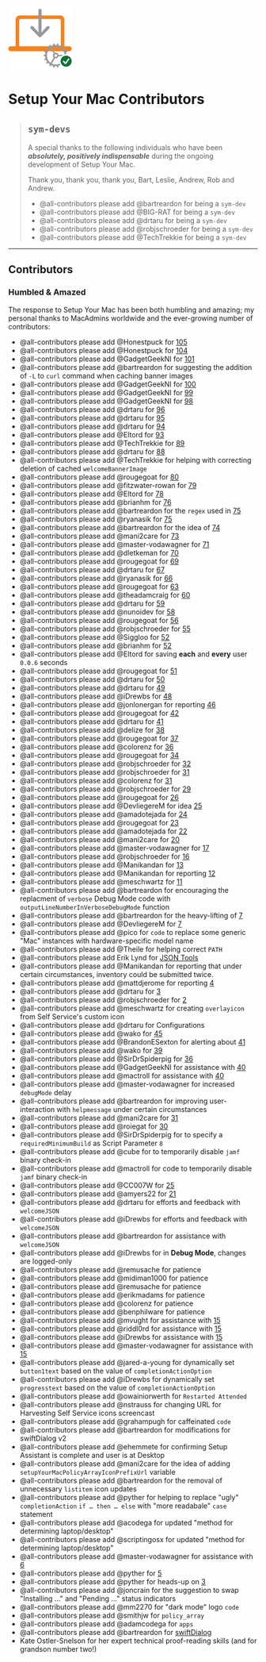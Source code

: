 [<img alt="Setup Your Mac (1.12.0)" src="images/SYM_icon.png" width="128" />](https://snelson.us/sym)

# Setup Your Mac Contributors

> ## `sym-devs`
> A special thanks to the following individuals who have been _**absolutely, positively indispensable**_ during the ongoing development of Setup Your Mac.
>
> Thank you, thank you, thank you, Bart, Leslie, Andrew, Rob and Andrew.
> - @all-contributors please add @bartreardon for being a `sym-dev`
> - @all-contributors please add @BIG-RAT for being a `sym-dev`
> - @all-contributors please add @drtaru for being a `sym-dev`
> - @all-contributors please add @robjschroeder for being a `sym-dev`
> - @all-contributors please add @TechTrekkie for being a `sym-dev`

---

## Contributors
### Humbled & Amazed

The response to Setup Your Mac has been both humbling and amazing; my personal thanks to MacAdmins worldwide and the ever-growing number of contributors:
- @all-contributors please add @Honestpuck for [105](https://github.com/dan-snelson/Setup-Your-Mac/pull/105)
- @all-contributors please add @Honestpuck for [104](https://github.com/dan-snelson/Setup-Your-Mac/issues/104)
- @all-contributors please add @GadgetGeekNI for [101](https://github.com/dan-snelson/Setup-Your-Mac/pull/101)
- @all-contributors please add @bartreardon for suggesting the addition of `-L` to `curl` command when caching banner images
- @all-contributors please add @GadgetGeekNI for [100](https://github.com/dan-snelson/Setup-Your-Mac/pull/100)
- @all-contributors please add @GadgetGeekNI for [99](https://github.com/dan-snelson/Setup-Your-Mac/pull/99)
- @all-contributors please add @GadgetGeekNI for [98](https://github.com/dan-snelson/Setup-Your-Mac/pull/98)
- @all-contributors please add @drtaru for [96](https://github.com/dan-snelson/Setup-Your-Mac/pull/96)
- @all-contributors please add @drtaru for [95](https://github.com/dan-snelson/Setup-Your-Mac/pull/95)
- @all-contributors please add @drtaru for [94](https://github.com/dan-snelson/Setup-Your-Mac/pull/94)
- @all-contributors please add @Eltord for [93](https://github.com/dan-snelson/Setup-Your-Mac/pull/93)
- @all-contributors please add @TechTrekkie for [89](https://github.com/dan-snelson/Setup-Your-Mac/pull/89)
- @all-contributors please add @drtaru for [88](https://github.com/dan-snelson/Setup-Your-Mac/pull/88)
- @all-contributors please add @TechTrekkie for helping with correcting deletion of cached `welcomeBannerImage`
- @all-contributors please add @rougegoat for [80](https://github.com/dan-snelson/Setup-Your-Mac/pull/80)
- @all-contributors please add @fitzwater-rowan for [79](https://github.com/dan-snelson/Setup-Your-Mac/issues/79)
- @all-contributors please add @Eltord for [78](https://github.com/dan-snelson/Setup-Your-Mac/pull/78)
- @all-contributors please add @brianhm for [76](https://github.com/dan-snelson/Setup-Your-Mac/issues/76)
- @all-contributors please add @bartreardon for the `regex` used in [75](https://github.com/dan-snelson/Setup-Your-Mac/pull/75)
- @all-contributors please add @ryanasik for [75](https://github.com/dan-snelson/Setup-Your-Mac/issues/75)
- @all-contributors please add @bartreardon for the idea of [74](https://github.com/dan-snelson/Setup-Your-Mac/issues/74)
- @all-contributors please add @mani2care for [73](https://github.com/dan-snelson/Setup-Your-Mac/issues/73)
- @all-contributors please add @master-vodawagner for [71](https://github.com/dan-snelson/Setup-Your-Mac/issues/71)
- @all-contributors please add @dletkeman for [70](https://github.com/dan-snelson/Setup-Your-Mac/issues/70)
- @all-contributors please add @rougegoat for [69](https://github.com/dan-snelson/Setup-Your-Mac/pull/69)
- @all-contributors please add @drtaru for [67](https://github.com/dan-snelson/Setup-Your-Mac/pull/67)
- @all-contributors please add @ryanasik for [66](https://github.com/dan-snelson/Setup-Your-Mac/issues/66)
- @all-contributors please add @rougegoat for [63](https://github.com/dan-snelson/Setup-Your-Mac/pull/63)
- @all-contributors please add @theadamcraig for [60](https://github.com/dan-snelson/Setup-Your-Mac/pull/60)
- @all-contributors please add @drtaru for [59](https://github.com/dan-snelson/Setup-Your-Mac/pull/59)
- @all-contributors please add @nunoidev for [58](https://github.com/dan-snelson/Setup-Your-Mac/pull/58)
- @all-contributors please add @rougegoat for [56](https://github.com/dan-snelson/Setup-Your-Mac/pull/56)
- @all-contributors please add @robjschroeder for [55](https://github.com/dan-snelson/Setup-Your-Mac/pull/55)
- @all-contributors please add @Siggloo for [52](https://github.com/dan-snelson/Setup-Your-Mac/pull/52)
- @all-contributors please add @brianhm for [52](https://github.com/dan-snelson/Setup-Your-Mac/issues/52)
- @all-contributors please add @Eltord for saving **each** and **every** user `0.0.6` seconds
- @all-contributors please add @rougegoat for [51](https://github.com/dan-snelson/Setup-Your-Mac/pull/51)
- @all-contributors please add @drtaru for [50](https://github.com/dan-snelson/Setup-Your-Mac/pull/50)
- @all-contributors please add @drtaru for [49](https://github.com/dan-snelson/Setup-Your-Mac/pull/49)
- @all-contributors please add @iDrewbs for [48](https://github.com/dan-snelson/Setup-Your-Mac/pull/48)
- @all-contributors please add @jonlonergan for reporting [46](https://github.com/dan-snelson/Setup-Your-Mac/issues/46)
- @all-contributors please add @rougegoat for [42](https://github.com/dan-snelson/Setup-Your-Mac/pull/42)
- @all-contributors please add @drtaru for [41](https://github.com/dan-snelson/Setup-Your-Mac/pull/41)
- @all-contributors please add @delize for [38](https://github.com/dan-snelson/Setup-Your-Mac/pull/38)
- @all-contributors please add @rougegoat for [37](https://github.com/dan-snelson/Setup-Your-Mac/pull/37)
- @all-contributors please add @colorenz for [36](https://github.com/dan-snelson/Setup-Your-Mac/pull/36)
- @all-contributors please add @rougegoat for [34](https://github.com/dan-snelson/Setup-Your-Mac/pull/34)
- @all-contributors please add @robjschroeder for [32](https://github.com/dan-snelson/Setup-Your-Mac/pull/32)
- @all-contributors please add @robjschroeder for [31](https://github.com/dan-snelson/Setup-Your-Mac/pull/31)
- @all-contributors please add @colorenz for [31](https://github.com/dan-snelson/Setup-Your-Mac/pull/31)
- @all-contributors please add @robjschroeder for [29](https://github.com/dan-snelson/Setup-Your-Mac/pull/29)
- @all-contributors please add @rougegoat for [26](https://github.com/dan-snelson/Setup-Your-Mac/pull/26)
- @all-contributors please add @DevliegereM for idea [25](https://github.com/dan-snelson/Setup-Your-Mac/pull/25)
- @all-contributors please add @amadotejada for [24](https://github.com/dan-snelson/Setup-Your-Mac/pull/24)
- @all-contributors please add @rougegoat for [23](https://github.com/dan-snelson/Setup-Your-Mac/pull/23)
- @all-contributors please add @amadotejada for [22](https://github.com/dan-snelson/Setup-Your-Mac/pull/22)
- @all-contributors please add @mani2care for [20](https://github.com/dan-snelson/Setup-Your-Mac/pull/20)
- @all-contributors please add @master-vodawagner for [17](https://github.com/dan-snelson/Setup-Your-Mac/pull/17)
- @all-contributors please add @robjschroeder for [16](https://github.com/dan-snelson/Setup-Your-Mac/pull/16)
- @all-contributors please add @Manikandan for [13](https://github.com/dan-snelson/Setup-Your-Mac/issues/13)
- @all-contributors please add @Manikandan for reporting [12](https://github.com/dan-snelson/Setup-Your-Mac/issues/12)
- @all-contributors please add @meschwartz for [11](https://github.com/dan-snelson/Setup-Your-Mac/pull/11)
- @all-contributors please add @bartreardon for encouraging the replacment of `verbose` Debug Mode code with `outputLineNumberInVerboseDebugMode` function
- @all-contributors please add @bartreardon for the heavy-lifting of [7](https://github.com/dan-snelson/Setup-Your-Mac/pull/7)
- @all-contributors please add @DevliegereM for [7](https://github.com/dan-snelson/Setup-Your-Mac/pull/7)
- @all-contributors please add @pico for `code` to replace some generic "Mac" instances with hardware-specific model name
- @all-contributors please add @Theile for helping correct `PATH`
- @all-contributors please add Erik Lynd for [JSON Tools](https://marketplace.visualstudio.com/items?itemName=eriklynd.json-tools)
- @all-contributors please add @Manikandan for reporting that under certain circumstances, inventory could be submitted twice.
- @all-contributors please add @mattdjerome for reporting [4](https://github.com/dan-snelson/Setup-Your-Mac/pull/4)
- @all-contributors please add @drtaru for [3](https://github.com/dan-snelson/Setup-Your-Mac/pull/3)
- @all-contributors please add @robjschroeder for [2](https://github.com/dan-snelson/Setup-Your-Mac/pull/2)
- @all-contributors please add @meschwartz for creating `overlayicon` from Self Service's custom icon
- @all-contributors please add @drtaru for Configurations
- @all-contributors please add @wako for [45](https://github.com/dan-snelson/dialog-scripts/pull/45)
- @all-contributors please add @BrandonESexton for alerting about [41](https://github.com/dan-snelson/dialog-scripts/issues/41)
- @all-contributors please add @wako for [39](https://github.com/dan-snelson/dialog-scripts/issues/39)
- @all-contributors please add @SirDrSpiderpig for [36](https://github.com/dan-snelson/dialog-scripts/issues/36)
- @all-contributors please add @GadgetGeekNI for assistance with [40](https://github.com/dan-snelson/dialog-scripts/issues/40)
- @all-contributors please add @mactroll for assistance with [40](https://github.com/dan-snelson/dialog-scripts/issues/40)
- @all-contributors please add @master-vodawagner for increased `debugMode` delay
- @all-contributors please add @bartreardon for improving user-interaction with `helpmessage` under certain circumstances
- @all-contributors please add @mani2care for [31](https://github.com/dan-snelson/dialog-scripts/issues/31)
- @all-contributors please add @roiegat for [30](https://github.com/dan-snelson/dialog-scripts/issues/30)
- @all-contributors please add @SirDrSpiderpig for to specify a `requiredMinimumBuild` as Script Parameter `8`
- @all-contributors please add @cube for to temporarily disable `jamf` binary check-in
- @all-contributors please add @mactroll for code to temporarily disable `jamf` binary check-in
- @all-contributors please add @CC007W for [25](https://github.com/dan-snelson/dialog-scripts/issues/25)
- @all-contributors please add @amyers22 for [21](https://github.com/dan-snelson/dialog-scripts/issues/21)
- @all-contributors please add @drtaru for efforts and feedback with `welcomeJSON`
- @all-contributors please add @iDrewbs for efforts and feedback with `welcomeJSON`
- @all-contributors please add @bartreardon for assistance with `welcomeJSON`
- @all-contributors please add @iDrewbs for in **Debug Mode**, changes are logged-only
- @all-contributors please add @remusache for patience
- @all-contributors please add @midiman1000 for patience
- @all-contributors please add @remusache for patience
- @all-contributors please add @erikmadams for patience
- @all-contributors please add @colorenz for patience
- @all-contributors please add @benphilware for patience
- @all-contributors please add @mvught for assistance with [15](https://github.com/dan-snelson/dialog-scripts/issues/15)
- @all-contributors please add @riddl0rd for assistance with [15](https://github.com/dan-snelson/dialog-scripts/issues/15)
- @all-contributors please add @iDrewbs for assistance with [15](https://github.com/dan-snelson/dialog-scripts/issues/15)
- @all-contributors please add @master-vodawagner for assistance with [15](https://github.com/dan-snelson/dialog-scripts/issues/15)
- @all-contributors please add @jared-a-young for dynamically set `button1text` based on the value of `completionActionOption`
- @all-contributors please add @iDrewbs for dynamically set `progresstext` based on the value of `completionActionOption`
- @all-contributors please add @owainiorwerth for `Restarted Attended`
- @all-contributors please add @nstrauss for changing URL for Harvesting Self Service icons screencast
- @all-contributors please add @grahampugh for caffeinated `code`
- @all-contributors please add @bartreardon for modifications for swiftDialog v2
- @all-contributors please add @ehemmete for confirming Setup Assistant is complete and user is at Desktop
- @all-contributors please add @mani2care for the idea of adding `setupYourMacPolicyArrayIconPrefixUrl` variable
- @all-contributors please add @bartreardon for the removal of unnecessary `listitem` icon updates
- @all-contributors please add @pyther for helping to replace "ugly" `completionAction` `if … then … else` with "more readabale" `case` statement
- @all-contributors please add @acodega for updated "method for determining laptop/desktop" 
- @all-contributors please add @scriptingosx for updated "method for determining laptop/desktop" 
- @all-contributors please add @master-vodawagner for assistance with [6](https://github.com/dan-snelson/dialog-scripts/issues/6)
- @all-contributors please add @pyther for [5](https://github.com/dan-snelson/dialog-scripts/pull/5)
- @all-contributors please add @pyther for heads-up on [3](https://github.com/dan-snelson/dialog-scripts/issues/3)
- @all-contributors please add @joncrain for the suggestion to swap "Installing …" and "Pending …" status indicators 
- @all-contributors please add @mm2270 for "dark mode" logo `code`
- @all-contributors please add @smithjw for `policy_array`
- @all-contributors please add @adamcodega for `apps`
- @all-contributors please add @bartreardon for [swiftDialog](https://github.com/swiftDialog/swiftDialog/blob/main/README.md)
- Kate Ostler-Snelson for her expert technical proof-reading skills (and for grandson number two!)